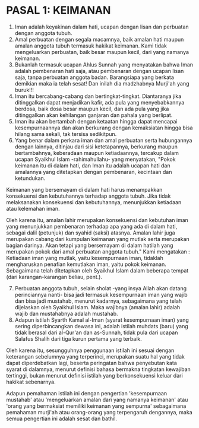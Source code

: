 # PASAL 1: KEIMANAN

1. Iman adalah keyakinan dalam hati, ucapan dengan lisan dan perbuatan dengan anggota tubuh.
2. Amal perbuatan dengan segala macamnya, baik amalan hati maupun amalan anggota tubuh termasuk hakikat keimanan. Kami tidak mengeluarkan perbuatan, baik besar maupun kecil, dari yang namanya keimanan.
3. Bukanlah termasuk ucapan Ahlus Sunnah yang menyatakan bahwa Iman adalah pembenaran hati saja, atau pembenaran dengan ucapan lisan saja, tanpa perbuatan anggota badan. Barangsiapa yang berkata demikian maka ia telah sesat! Dan inilah dia madzhabnya Murji'ah yang buruk!!!
4. Iman itu bercabang-cabang dan bertingkat-tingkat. Diantaranya jika ditinggalkan dapat menjadikan kafir, ada pula yang menyebabkannya berdosa, baik dosa besar maupun kecil, dan ada pula yang jika ditinggalkan akan kehilangan ganjaran dan pahala yang berlipat.
5. Iman itu akan bertambah dengan ketaatan hingga dapat mencapai kesempurnaannya dan akan berkurang dengan kemaksiatan hingga bisa hilang sama sekali, tak tersisa sedikitpun.
6. Yang benar dalam perkara iman dan amal perbuatan serta hubungannya dengan lainnya, ditinjau dari sisi ketetapannya, berkurang maupun bertambahnya, keberadaan maupun ketiadaannya, tercakup dalam ucapan Syaikhul Islam -rahimahullahu- yang menyatakan, "Pokok keimanan itu di dalam hati, dan Iman itu adalah ucapan hati dan amalannya yang ditetapkan dengan pembenaran, kecintaan dan ketundukan.

Keimanan yang bersemayam di dalam hati harus menampakkan konsekuensi dan kebutuhannya terhadap anggota tubuh. Jika tidak melaksanakan konsekuensi dan kebutuhannya, menunjukkan ketiadaan atau kelemahan iman.

Oleh karena itu, amalan lahir merupakan konsekuensi dan kebutuhan iman yang menunjukkan pembenaran terhadap apa yang ada di dalam hati, sebagai dalil (petunjuk) dan syahid (saksi) atasnya. Amalan lahir juga merupakan cabang dari kumpulan keimanan yang mutlak serta merupakan bagian darinya. Akan tetapi yang bersemayam di dalam hatilah yang merupakan pokok dari amal perbuatan anggota tubuh." Kami mengatakan : Ketiadaan iman yang mutlak, yaitu kesempurnaan iman, tidaklah mengharuskan penafian kemutlakan iman, yaitu pokok keimanan. Sebagaimana telah ditetapkan oleh Syaikhul Islam dalam beberapa tempat (dari karangan-karangan beliau, pent.).

7. Perbuatan anggota tubuh, selain sholat -yang insya Allah akan datang perinciannya nanti- bisa jadi termasuk kesempurnaan iman yang wajib dan bisa jadi mustahab, menurut kadarnya, sebagaimana yang telah dijelaskan oleh Syaikhul Islam. Maka wajibnya (amalan lahir) adalah wajib dan mustahabnya adalah mustahab.
8. Adapun istilah Syarth Kamal al-Iman (syarat kesempurnaan iman) yang sering diperbincangkan dewasa ini, adalah istilah muhdats (baru) yang tidak berasal dari al-Qur'an dan as-Sunnah, tidak pula dari ucapan Salafus Shalih dari tiga kurun pertama yang terbaik.

Oleh karena itu, sesungguhnya penggunaan istilah ini sesuai dengan keterangan sebelumnya yang terperinci, merupakan suatu hal yang tidak dapat diperdebatkan lagi, beserta peringatan bahwa penyebutan kata syarat di dalamnya, menurut definisi bahasa bermakna tingkatan kewajiban tertinggi, bukan menurut definisi istilah yang berkonsekuensi keluar dari hakikat sebenarnya.

Adapun pemahaman istilah ini dengan pengertian 'kesempurnaan mustahab' atau 'mengeluarkan amalan dari yang namanya keimanan' atau 'orang yang bermaksiat memiliki keimanan yang sempurna' sebagaimana pemahaman murji'ah atau orang-orang yang terpengaruh dengannya, maka semua pengertian ini adalah sesat dan bathil.